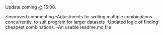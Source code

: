 Update coming @ 15:00. 

-Improved commenting
-Adjustments for writing multiple combinations concurrently, to suit program for larger datasets
-Updated logic of finding cheapest combinations. 
-An usable readme.md file 

